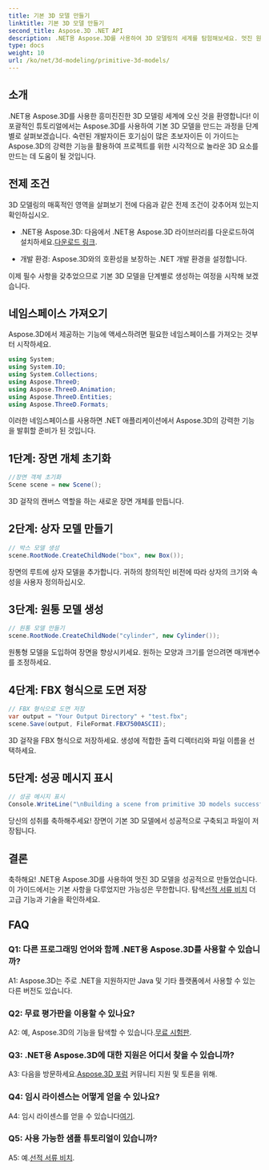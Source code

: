 ```yaml
---
title: 기본 3D 모델 만들기
linktitle: 기본 3D 모델 만들기
second_title: Aspose.3D .NET API
description: .NET용 Aspose.3D를 사용하여 3D 모델링의 세계를 탐험해보세요. 멋진 원시 모델을 손쉽게 만들어 보세요.
type: docs
weight: 10
url: /ko/net/3d-modeling/primitive-3d-models/
---
```

## 소개

.NET용 Aspose.3D를 사용한 흥미진진한 3D 모델링 세계에 오신 것을 환영합니다! 이 포괄적인 튜토리얼에서는 Aspose.3D를 사용하여 기본 3D 모델을 만드는 과정을 단계별로 살펴보겠습니다. 숙련된 개발자이든 호기심이 많은 초보자이든 이 가이드는 Aspose.3D의 강력한 기능을 활용하여 프로젝트를 위한 시각적으로 놀라운 3D 요소를 만드는 데 도움이 될 것입니다.

## 전제 조건

3D 모델링의 매혹적인 영역을 살펴보기 전에 다음과 같은 전제 조건이 갖추어져 있는지 확인하십시오.

-  .NET용 Aspose.3D: 다음에서 .NET용 Aspose.3D 라이브러리를 다운로드하여 설치하세요.[다운로드 링크](https://releases.aspose.com/3d/net/).

- 개발 환경: Aspose.3D와의 호환성을 보장하는 .NET 개발 환경을 설정합니다.

이제 필수 사항을 갖추었으므로 기본 3D 모델을 단계별로 생성하는 여정을 시작해 보겠습니다.

## 네임스페이스 가져오기

Aspose.3D에서 제공하는 기능에 액세스하려면 필요한 네임스페이스를 가져오는 것부터 시작하세요.

```csharp
using System;
using System.IO;
using System.Collections;
using Aspose.ThreeD;
using Aspose.ThreeD.Animation;
using Aspose.ThreeD.Entities;
using Aspose.ThreeD.Formats;
```

이러한 네임스페이스를 사용하면 .NET 애플리케이션에서 Aspose.3D의 강력한 기능을 발휘할 준비가 된 것입니다.

## 1단계: 장면 개체 초기화

```csharp
//장면 객체 초기화
Scene scene = new Scene();
```

3D 걸작의 캔버스 역할을 하는 새로운 장면 개체를 만듭니다.

## 2단계: 상자 모델 만들기

```csharp
// 박스 모델 생성
scene.RootNode.CreateChildNode("box", new Box());
```

장면의 루트에 상자 모델을 추가합니다. 귀하의 창의적인 비전에 따라 상자의 크기와 속성을 사용자 정의하십시오.

## 3단계: 원통 모델 생성

```csharp
// 원통 모델 만들기
scene.RootNode.CreateChildNode("cylinder", new Cylinder());
```

원통형 모델을 도입하여 장면을 향상시키세요. 원하는 모양과 크기를 얻으려면 매개변수를 조정하세요.

## 4단계: FBX 형식으로 도면 저장

```csharp
// FBX 형식으로 도면 저장
var output = "Your Output Directory" + "test.fbx";
scene.Save(output, FileFormat.FBX7500ASCII);
```

3D 걸작을 FBX 형식으로 저장하세요. 생성에 적합한 출력 디렉터리와 파일 이름을 선택하세요.

## 5단계: 성공 메시지 표시

```csharp
// 성공 메시지 표시
Console.WriteLine("\nBuilding a scene from primitive 3D models successfully.\nFile saved at " + output);
```

당신의 성취를 축하해주세요! 장면이 기본 3D 모델에서 성공적으로 구축되고 파일이 저장됩니다.

## 결론

 축하해요! .NET용 Aspose.3D를 사용하여 멋진 3D 모델을 성공적으로 만들었습니다. 이 가이드에서는 기본 사항을 다루었지만 가능성은 무한합니다. 탐색[선적 서류 비치](https://reference.aspose.com/3d/net/) 더 고급 기능과 기술을 확인하세요.

## FAQ

### Q1: 다른 프로그래밍 언어와 함께 .NET용 Aspose.3D를 사용할 수 있습니까?

A1: Aspose.3D는 주로 .NET을 지원하지만 Java 및 기타 플랫폼에서 사용할 수 있는 다른 버전도 있습니다.

### Q2: 무료 평가판을 이용할 수 있나요?

 A2: 예, Aspose.3D의 기능을 탐색할 수 있습니다.[무료 시험판](https://releases.aspose.com/).

### Q3: .NET용 Aspose.3D에 대한 지원은 어디서 찾을 수 있습니까?

 A3: 다음을 방문하세요.[Aspose.3D 포럼](https://forum.aspose.com/c/3d/18) 커뮤니티 지원 및 토론을 위해.

### Q4: 임시 라이센스는 어떻게 얻을 수 있나요?

 A4: 임시 라이센스를 얻을 수 있습니다[여기](https://purchase.aspose.com/temporary-license/).

### Q5: 사용 가능한 샘플 튜토리얼이 있습니까?

 A5: 예.[선적 서류 비치](https://reference.aspose.com/3d/net/).